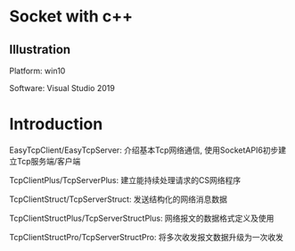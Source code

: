 # Socket with c++

## Illustration

Platform: win10

Software:  Visual Studio 2019

# Introduction

EasyTcpClient/EasyTcpServer: 介绍基本Tcp网络通信, 使用SocketAPI6初步建立Tcp服务端/客户端

TcpClientPlus/TcpServerPlus: 建立能持续处理请求的CS网络程序

TcpClientStruct/TcpServerStruct: 发送结构化的网络消息数据

TcpClientStructPlus/TcpServerStructPlus: 网络报文的数据格式定义及使用

TcpClientStructPro/TcpServerStructPro: 将多次收发报文数据升级为一次收发
